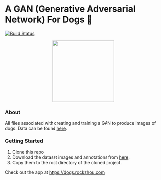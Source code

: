 # A GAN (Generative Adversarial Network) For Dogs 🐶

[![Build Status](https://travis-ci.com/rocky1638/doggin-dog-gan.svg?branch=master)](https://travis-ci.com/rocky1638/doggin-dog-gan)

<p align="center">
  <img width="200" src="http://clipart-library.com/newimages/dog-cartoon-10.jpg" />
</div>


### About
All files associated with creating and training a GAN to produce images of dogs. Data can be found [here](http://vision.stanford.edu/aditya86/ImageNetDogs/).      

### Getting Started
1. Clone this repo
2. Download the dataset images and annotations from [here](http://vision.stanford.edu/aditya86/ImageNetDogs/).
3. Copy them to the root directory of the cloned project.

Check out the app at https://dogs.rockzhou.com
